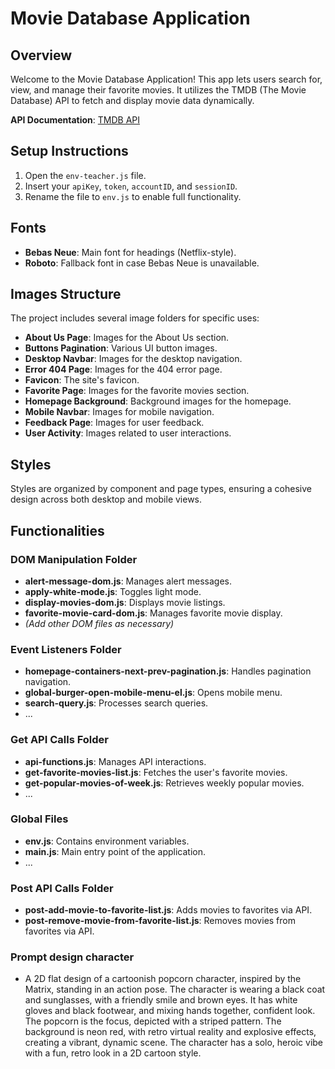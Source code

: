 # Movie Database Application

## Overview
Welcome to the Movie Database Application! This app lets users search for, view, and manage their favorite movies. It utilizes the TMDB (The Movie Database) API to fetch and display movie data dynamically.

**API Documentation**: [TMDB API](https://developer.themoviedb.org/reference/intro/getting-started)

## Setup Instructions

1. Open the `env-teacher.js` file.
2. Insert your `apiKey`, `token`, `accountID`, and `sessionID`.
3. Rename the file to `env.js` to enable full functionality.

## Fonts

- **Bebas Neue**: Main font for headings (Netflix-style).
- **Roboto**: Fallback font in case Bebas Neue is unavailable.

## Images Structure

The project includes several image folders for specific uses:

- **About Us Page**: Images for the About Us section.
- **Buttons Pagination**: Various UI button images.
- **Desktop Navbar**: Images for the desktop navigation.
- **Error 404 Page**: Images for the 404 error page.
- **Favicon**: The site's favicon.
- **Favorite Page**: Images for the favorite movies section.
- **Homepage Background**: Background images for the homepage.
- **Mobile Navbar**: Images for mobile navigation.
- **Feedback Page**: Images for user feedback.
- **User Activity**: Images related to user interactions.

## Styles

Styles are organized by component and page types, ensuring a cohesive design across both desktop and mobile views.

## Functionalities

### DOM Manipulation Folder

- **alert-message-dom.js**: Manages alert messages.
- **apply-white-mode.js**: Toggles light mode.
- **display-movies-dom.js**: Displays movie listings.
- **favorite-movie-card-dom.js**: Manages favorite movie display.
- *(Add other DOM files as necessary)*

### Event Listeners Folder

- **homepage-containers-next-prev-pagination.js**: Handles pagination navigation.
- **global-burger-open-mobile-menu-el.js**: Opens mobile menu.
- **search-query.js**: Processes search queries.
- ...

### Get API Calls Folder

- **api-functions.js**: Manages API interactions.
- **get-favorite-movies-list.js**: Fetches the user's favorite movies.
- **get-popular-movies-of-week.js**: Retrieves weekly popular movies.
- ...

### Global Files

- **env.js**: Contains environment variables.
- **main.js**: Main entry point of the application.
- ...


### Post API Calls Folder

- **post-add-movie-to-favorite-list.js**: Adds movies to favorites via API.
- **post-remove-movie-from-favorite-list.js**: Removes movies from favorites via API.

### Prompt design character
- A 2D flat design of a cartoonish popcorn character, inspired by the Matrix, standing in an action pose. The character is wearing a black coat and sunglasses, with a friendly smile and brown eyes. It has white gloves and black footwear, and mixing hands together, confident look. The popcorn is the focus, depicted with a striped pattern. The background is neon red, with retro virtual reality and explosive effects, creating a vibrant, dynamic scene. The character has a solo, heroic vibe with a fun, retro look in a 2D cartoon style.